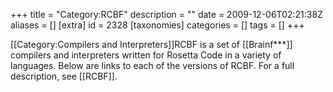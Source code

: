 +++
title = "Category:RCBF"
description = ""
date = 2009-12-06T02:21:38Z
aliases = []
[extra]
id = 2328
[taxonomies]
categories = []
tags = []
+++

[[Category:Compilers and Interpreters]]RCBF is a set of [[Brainf***]] compilers and interpreters written for Rosetta Code in a variety of languages. Below are links to each of the versions of RCBF.  For a full description, see [[RCBF]].
